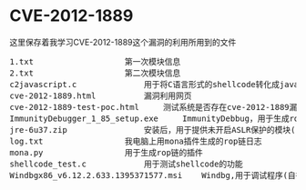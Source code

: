 # CVE-2012-1889
这里保存着我学习CVE-2012-1889这个漏洞的利用所用到的文件
<pre>
1.txt					第一次模块信息
2.txt					第二次模块信息					
c2javascript.c				用于将C语言形式的shellcode转化成javascript形式的shellcode
cve-2012-1889.html			漏洞利用网页
cve-2012-1889-test-poc.html		测试系统是否存在cve-2012-1889漏洞的poc网页
ImmunityDebugger_1_85_setup.exe		ImmunityDebbug，用于生成rop链与查找某些指令地址(自行下载)
jre-6u37.zip				安装后，用于提供未开启ASLR保护的模块(自行下载)
log.txt					我电脑上用mona插件生成的rop链日志
mona.py					用于生成rop链的插件
shellcode_test.c 			用于测试shellcode的功能
Windbgx86_v6.12.2.633.1395371577.msi	Windbg,用于调试程序(自行下载)
</pre>